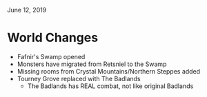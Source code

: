June 12, 2019

# World Changes
 - Fafnir's Swamp opened
 - Monsters have migrated from Retsniel to the Swamp
 - Missing rooms from Crystal Mountains/Northern Steppes added
 - Tourney Grove replaced with The Badlands
    * The Badlands has REAL combat, not like original Badlands